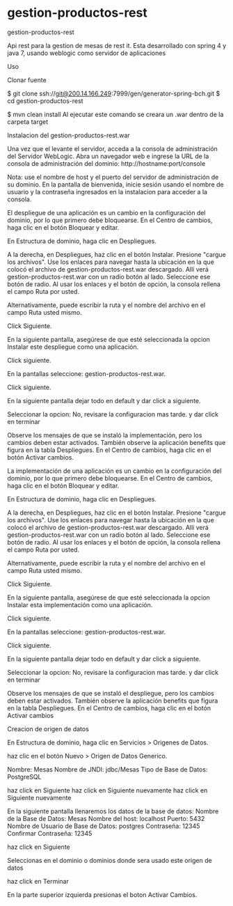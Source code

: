 # gestion-productos-rest

gestion-productos-rest

Api rest para la gestion de mesas de rest it. Esta desarrollado con spring 4 y java 7, usando weblogic como servidor de aplicaciones

Uso

Clonar fuente

$ git clone ssh://git@200.14.166.249:7999/gen/generator-spring-bch.git
$ cd gestion-productos-rest

$ mvn clean install
Al ejecutar este comando se creara un .war dentro de la carpeta target

Instalacion del gestion-productos-rest.war


Una vez que el levante el servidor, acceda a la consola de administración del Servidor WebLogic. Abra un navegador web e ingrese la URL de la consola de administración del dominio:
http://hostname:port/console




Nota: use el nombre de host y el puerto del servidor de administración de su dominio.
En la pantalla de bienvenida, inicie sesión usando el nombre de usuario y la contraseña ingresados en la instalacion ​​para acceder a la consola.



El despliegue de una aplicación es un cambio en la configuración del dominio, por lo que primero debe bloquearse. En el Centro de cambios, haga clic en el botón Bloquear y editar.

En Estructura de dominio, haga clic en Despliegues.

A la derecha, en Despliegues, haz clic en el botón Instalar.
Presione "cargue los archivos". Use los enlaces para navegar hasta la ubicación en la que colocó el archivo de gestion-productos-rest.war descargado. Allí verá gestion-productos-rest.war con un radio botón al lado. Seleccione ese botón de radio. Al usar los enlaces y el botón de opción, la consola rellena el campo Ruta por usted.

Alternativamente, puede escribir la ruta y el nombre del archivo en el campo Ruta usted mismo.

Click Siguiente.

En la siguiente pantalla, asegúrese de que esté seleccionada la opcion Instalar este despliegue como una aplicación.

Click siguiente.

En la pantallas seleccione: gestion-productos-rest.war.

Click siguiente.

En la siguiente pantalla dejar todo en default y dar click a siguiente.

Seleccionar la opcion: No, revisare la configuracion mas tarde. y dar click en terminar

Observe los mensajes de que se instaló la implementación, pero los cambios deben estar activados. También observe la aplicación benefits que figura en la tabla Despliegues.
En el Centro de cambios, haga clic en el botón Activar cambios.

La implementación de una aplicación es un cambio en la configuración del dominio, por lo que primero debe bloquearse. En el Centro de cambios, haga clic en el botón Bloquear y editar.

En Estructura de dominio, haga clic en Despliegues.

A la derecha, en Despliegues, haz clic en el botón Instalar.
Presione "cargue los archivos". Use los enlaces para navegar hasta la ubicación en la que colocó el archivo de gestion-productos-rest.war descargado. Allí verá gestion-productos-rest.war con un radio botón al lado. Seleccione ese botón de radio. Al usar los enlaces y el botón de opción, la consola rellena el campo Ruta por usted.

Alternativamente, puede escribir la ruta y el nombre del archivo en el campo Ruta usted mismo.

Click Siguiente.

En la siguiente pantalla, asegúrese de que esté seleccionada la opcion Instalar esta implementación como una aplicación.

Click siguiente.

En la pantallas seleccione: gestion-productos-rest.war.

Click siguiente.

En la siguiente pantalla dejar todo en default y dar click a siguiente.

Seleccionar la opcion: No, revisare la configuracion mas tarde. y dar click en terminar

Observe los mensajes de que se instaló el despliegue, pero los cambios deben estar activados. También observe la aplicación benefits que figura en la tabla Despliegues.
En el Centro de cambios, haga clic en el botón Activar cambios

Creacion de origen de datos 

En Estructura de dominio, haga clic en Servicios > Origenes de Datos.

haz clic en el botón Nuevo > Origen de Datos Generico.

Nombre: Mesas
Nombre de JNDI: jdbc/Mesas
Tipo de Base de Datos: PostgreSQL

haz click en Siguiente 
haz click en Siguiente nuevamente
haz click en Siguiente nuevamente

En la siguiente pantalla llenaremos los datos de la base de datos:
Nombre de la Base de Datos: Mesas
Nombre del host: localhost
Puerto: 5432
Nombre de Usuario de Base de Datos: postgres
Contraseña: 12345
Confirmar Contraseña: 12345

haz click en Siguiente 

Seleccionas en el dominio o dominios donde sera usado este origen de datos

haz click en Terminar 

En la parte superior izquierda presionas el boton Activar Cambios.

